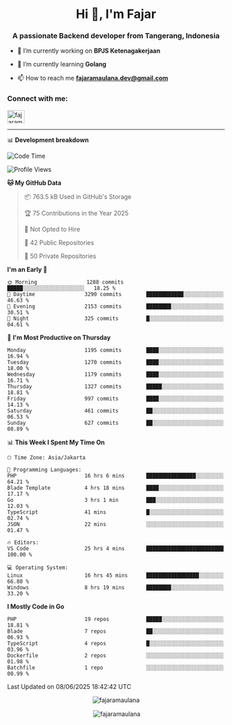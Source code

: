 <h1 align="center">Hi 👋, I'm Fajar</h1>
<h3 align="center">A passionate Backend developer from Tangerang, Indonesia</h3>

<!-- <p align="left"> <img src="https://komarev.com/ghpvc/?username=fajaramaulana&label=Profile%20views&color=0e75b6&style=flat" alt="fajaramaulana" /> </p> -->

- 🔭 I’m currently working on **BPJS Ketenagakerjaan**

- 🌱 I’m currently learning **Golang**

- 📫 How to reach me **fajaramaulana.dev@gmail.com**

<h3 align="left">Connect with me:</h3>
<p align="left">
<a href="https://linkedin.com/in/fajar-agus-maulana-73533a180/" target="blank"><img align="center" src="https://raw.githubusercontent.com/rahuldkjain/github-profile-readme-generator/master/src/images/icons/Social/linked-in-alt.svg" alt="fajaramaulana" height="30" width="40" /></a>
</p>

-------

📊 **Development breakdown**
<!--START_SECTION:waka-->
![Code Time](http://img.shields.io/badge/Code%20Time-3%2C044%20hrs%2052%20mins-blue)

![Profile Views](http://img.shields.io/badge/Profile%20Views-2-blue)

**🐱 My GitHub Data** 

> 📦 763.5 kB Used in GitHub's Storage 
 > 
> 🏆 75 Contributions in the Year 2025
 > 
> 🚫 Not Opted to Hire
 > 
> 📜 42 Public Repositories 
 > 
> 🔑 50 Private Repositories 
 > 
**I'm an Early 🐤** 

```text
🌞 Morning                1288 commits        █████░░░░░░░░░░░░░░░░░░░░   18.25 % 
🌆 Daytime                3290 commits        ████████████░░░░░░░░░░░░░   46.63 % 
🌃 Evening                2153 commits        ████████░░░░░░░░░░░░░░░░░   30.51 % 
🌙 Night                  325 commits         █░░░░░░░░░░░░░░░░░░░░░░░░   04.61 % 
```
📅 **I'm Most Productive on Thursday** 

```text
Monday                   1195 commits        ████░░░░░░░░░░░░░░░░░░░░░   16.94 % 
Tuesday                  1270 commits        ████░░░░░░░░░░░░░░░░░░░░░   18.00 % 
Wednesday                1179 commits        ████░░░░░░░░░░░░░░░░░░░░░   16.71 % 
Thursday                 1327 commits        █████░░░░░░░░░░░░░░░░░░░░   18.81 % 
Friday                   997 commits         ████░░░░░░░░░░░░░░░░░░░░░   14.13 % 
Saturday                 461 commits         ██░░░░░░░░░░░░░░░░░░░░░░░   06.53 % 
Sunday                   627 commits         ██░░░░░░░░░░░░░░░░░░░░░░░   08.89 % 
```


📊 **This Week I Spent My Time On** 

```text
🕑︎ Time Zone: Asia/Jakarta

💬 Programming Languages: 
PHP                      16 hrs 6 mins       ████████████████░░░░░░░░░   64.21 % 
Blade Template           4 hrs 18 mins       ████░░░░░░░░░░░░░░░░░░░░░   17.17 % 
Go                       3 hrs 1 min         ███░░░░░░░░░░░░░░░░░░░░░░   12.03 % 
TypeScript               41 mins             █░░░░░░░░░░░░░░░░░░░░░░░░   02.74 % 
JSON                     22 mins             ░░░░░░░░░░░░░░░░░░░░░░░░░   01.47 % 

🔥 Editors: 
VS Code                  25 hrs 4 mins       █████████████████████████   100.00 % 

💻 Operating System: 
Linux                    16 hrs 45 mins      █████████████████░░░░░░░░   66.80 % 
Windows                  8 hrs 19 mins       ████████░░░░░░░░░░░░░░░░░   33.20 % 
```

**I Mostly Code in Go** 

```text
PHP                      19 repos            █████░░░░░░░░░░░░░░░░░░░░   18.81 % 
Blade                    7 repos             ██░░░░░░░░░░░░░░░░░░░░░░░   06.93 % 
TypeScript               4 repos             █░░░░░░░░░░░░░░░░░░░░░░░░   03.96 % 
Dockerfile               2 repos             ░░░░░░░░░░░░░░░░░░░░░░░░░   01.98 % 
Batchfile                1 repo              ░░░░░░░░░░░░░░░░░░░░░░░░░   00.99 % 
```




 Last Updated on 08/06/2025 18:42:42 UTC
<!--END_SECTION:waka-->
<p align="center"><img align="center" src="https://github-readme-stats.vercel.app/api/top-langs?username=fajaramaulana&show_icons=true&locale=en&layout=compact" alt="fajaramaulana" /></p>

<p align="center">&nbsp;<img align="center" src="https://github-readme-stats.vercel.app/api?username=fajaramaulana&show_icons=true&locale=en" alt="fajaramaulana" /></p>
